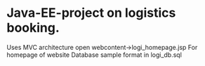 # Java-EE-project on logistics booking.
Uses MVC architecture
open webcontent->logi_homepage.jsp For homepage of website
Database sample format in logi_db.sql
